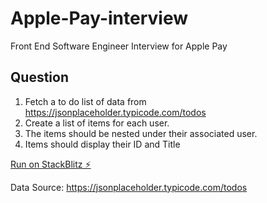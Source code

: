 # Apple-Pay-interview

Front End Software Engineer Interview for Apple Pay

## Question

1. Fetch a to do list of data from https://jsonplaceholder.typicode.com/todos
2. Create a list of items for each user.
3. The items should be nested under their associated user.
4. Items should display their ID and Title

[Run on StackBlitz ⚡️](https://stackblitz.com/edit/apple-pay)

Data Source: https://jsonplaceholder.typicode.com/todos

